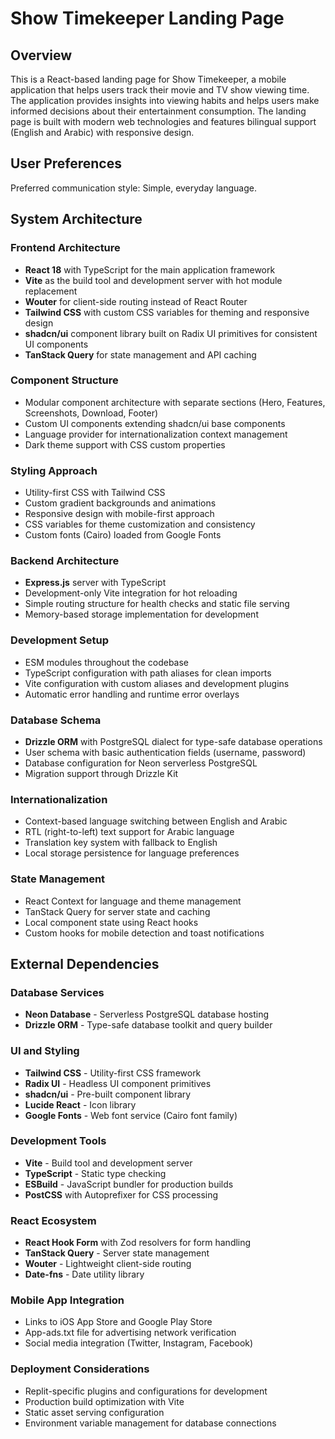 # Show Timekeeper Landing Page

## Overview

This is a React-based landing page for Show Timekeeper, a mobile application that helps users track their movie and TV show viewing time. The application provides insights into viewing habits and helps users make informed decisions about their entertainment consumption. The landing page is built with modern web technologies and features bilingual support (English and Arabic) with responsive design.

## User Preferences

Preferred communication style: Simple, everyday language.

## System Architecture

### Frontend Architecture
- **React 18** with TypeScript for the main application framework
- **Vite** as the build tool and development server with hot module replacement
- **Wouter** for client-side routing instead of React Router
- **Tailwind CSS** with custom CSS variables for theming and responsive design
- **shadcn/ui** component library built on Radix UI primitives for consistent UI components
- **TanStack Query** for state management and API caching

### Component Structure
- Modular component architecture with separate sections (Hero, Features, Screenshots, Download, Footer)
- Custom UI components extending shadcn/ui base components
- Language provider for internationalization context management
- Dark theme support with CSS custom properties

### Styling Approach
- Utility-first CSS with Tailwind CSS
- Custom gradient backgrounds and animations
- Responsive design with mobile-first approach
- CSS variables for theme customization and consistency
- Custom fonts (Cairo) loaded from Google Fonts

### Backend Architecture
- **Express.js** server with TypeScript
- Development-only Vite integration for hot reloading
- Simple routing structure for health checks and static file serving
- Memory-based storage implementation for development

### Development Setup
- ESM modules throughout the codebase
- TypeScript configuration with path aliases for clean imports
- Vite configuration with custom aliases and development plugins
- Automatic error handling and runtime error overlays

### Database Schema
- **Drizzle ORM** with PostgreSQL dialect for type-safe database operations
- User schema with basic authentication fields (username, password)
- Database configuration for Neon serverless PostgreSQL
- Migration support through Drizzle Kit

### Internationalization
- Context-based language switching between English and Arabic
- RTL (right-to-left) text support for Arabic language
- Translation key system with fallback to English
- Local storage persistence for language preferences

### State Management
- React Context for language and theme management
- TanStack Query for server state and caching
- Local component state using React hooks
- Custom hooks for mobile detection and toast notifications

## External Dependencies

### Database Services
- **Neon Database** - Serverless PostgreSQL database hosting
- **Drizzle ORM** - Type-safe database toolkit and query builder

### UI and Styling
- **Tailwind CSS** - Utility-first CSS framework
- **Radix UI** - Headless UI component primitives
- **shadcn/ui** - Pre-built component library
- **Lucide React** - Icon library
- **Google Fonts** - Web font service (Cairo font family)

### Development Tools
- **Vite** - Build tool and development server
- **TypeScript** - Static type checking
- **ESBuild** - JavaScript bundler for production builds
- **PostCSS** with Autoprefixer for CSS processing

### React Ecosystem
- **React Hook Form** with Zod resolvers for form handling
- **TanStack Query** - Server state management
- **Wouter** - Lightweight client-side routing
- **Date-fns** - Date utility library

### Mobile App Integration
- Links to iOS App Store and Google Play Store
- App-ads.txt file for advertising network verification
- Social media integration (Twitter, Instagram, Facebook)

### Deployment Considerations
- Replit-specific plugins and configurations for development
- Production build optimization with Vite
- Static asset serving configuration
- Environment variable management for database connections
